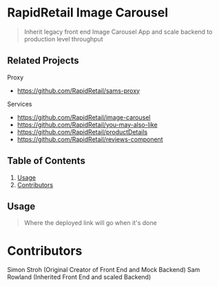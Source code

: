 # RapidRetail Image Carousel

> Inherit legacy front end Image Carousel App and scale backend to production level throughput

## Related Projects

Proxy
  - https://github.com/RapidRetail/sams-proxy

Services
  - https://github.com/RapidRetail/image-carousel
  - https://github.com/RapidRetail/you-may-also-like
  - https://github.com/RapidRetail/productDetails
  - https://github.com/RapidRetail/reviews-component

## Table of Contents

1. [Usage](#Usage)
1. [Contributors](#Contributors)

## Usage

> Where the deployed link will go when it's done

# Contributors
Simon Stroh (Original Creator of Front End and Mock Backend)
Sam Rowland (Inherited Front End and scaled Backend)
